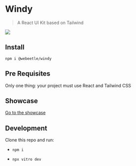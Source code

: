# Windy

> A React UI Kit based on Tailwind

<img src="https://windy-docs.vercel.app/img/windy_banner_site.png" />

## Install

`npm i @webeetle/windy`

## Pre Requisites

Only one thing: your project must use React and Tailwind CSS

## Showcase

<a href='https://windy-showroom.vercel.app/'>Go to the showcase</a>

## Development

Clone this repo and run:

- `npm i`

- `npx vitro dev`
